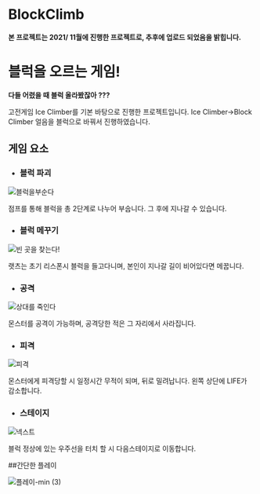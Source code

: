 # BlockClimb

<b>본 프로젝트는 2021/ 11월에 진행한 프로젝트로, 추후에 업로드 되었음을 밝힙니다.</b>

# 블럭을 오르는 게임!

<b>다들 어렸을 때 블럭 올라봤잖아 ???</b>


고전게임 Ice Climber를 기본 바탕으로 진행한 프로젝트입니다.
Ice Climber->Block Climber 얼음을 블럭으로 바꿔서 진행하였습니다.

## 게임 요소


- ### 블럭 파괴

![블럭을부순다](https://user-images.githubusercontent.com/83604180/162366465-335b7f95-12b5-4591-9c8f-84ecabb1dcad.gif)

점프를 통해 블럭을 총 2단계로 나누어 부숩니다. 그 후에 지나갈 수 있습니다.

- ### 블럭 메꾸기
![빈 곳을 찾는다!](https://user-images.githubusercontent.com/83604180/162366721-aade6cf0-3b38-4f58-b0ae-807c1c0ef80e.gif)

랫츠는 초기 리스폰시 블럭을 들고다니며, 본인이 지나갈 길이 비어있다면 메꿉니다.

- ### 공격
![상대를 죽인다](https://user-images.githubusercontent.com/83604180/162367036-2f33f2d4-8af2-43b5-b942-6c4116252c37.gif)

몬스터를 공격이 가능하며, 공격당한 적은 그 자리에서 사라집니다.


- ### 피격
![피격](https://user-images.githubusercontent.com/83604180/162366903-a906933d-c7f2-4798-a45c-e5f5d39e32d7.gif)

몬스터에게 피격당할 시 일정시간 무적이 되며, 뒤로 밀려납니다. 왼쪽 상단에 LIFE가 감소합니다.

- ### 스테이지
![넥스트](https://user-images.githubusercontent.com/83604180/162367107-d9db438b-4bd5-447c-ad07-87317133fe3b.gif)

블럭 정상에 있는 우주선을 터치 할 시 다음스테이지로 이동합니다.


##간단한 플레이

![플레이-min (3)](https://user-images.githubusercontent.com/83604180/162367866-c2b4dfd2-29e3-4918-9d55-29cd93ee7398.gif)
